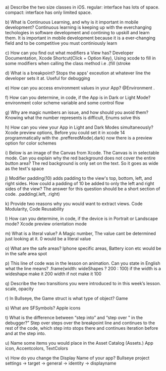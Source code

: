 a) Describe the two size classes in iOS.
 regular: interface has lots of space.
compact: interface has only limited space.

b) What is Continuous Learning, and why is it important in mobile development?
Continuous learning is keeping up with the everchanging techologies in software development and contining to upskill and learn them. It is important in mobile development because it is a ever-changing field and to be competitive you must continiously learn

c) How can you find out what modifiers a View has?
Developer Documentation, Xcode Shortcut(Click + Option Key), Using xcode to fill in some modifiers when calling the class method i.e .(fill
                                                                                                                                        (stroke

d) What is a breakpoint?
Stops the apps' exceution at whatever line the developer sets it at. Useful for debugging

e) How can you access environment values in your App?
@Environment \. 

f) How can you determine, in code, if the App is in Dark or Light Mode?
environment color scheme variable and some control flow

g) Why are magic numbers an issue, and how should you avoid them?
Knowing what the number represents is difficult, Enums solve this

h) How can you view your App in Light and Dark Modes simultaneously?
Xcode preview options, Before you could set it in xcode 14 programmatically with the .prefferedMode(.dark) now there is a preview option for color schemes

i) Below is an image of the Canvas from Xcode. The Canvas is in selectable mode. Can you explain why the red background does not cover the entire button area?
The red background is only set on the text. So it goes as wide as the text's space

j) Modifier padding(10) adds padding to the view's top, bottom, left, and right sides. How could a padding of 10 be added to only the left and right sides of the view? The answer for this question should be a short section of code.
.padding(.left, .right)

k) Provide two reasons why you would want to extract views.
Code Modularity, Code Reusability 

l) How can you determine, in code, if the device is in Portrait or Landscape mode?
Xcode preview orientation mode

m) What is a literal value?
A Magic number, The value cant be determined just looking at it. 0 would be a literal value

o) What are the safe areas?
Iphone specific areas, Battery icon etc would be in the safe area spot

p) This line of code was in the lesson on animation. Can you state in English what the line means?
.frame(width: wideShapes ? 200 : 100)
if the width is a wideshape make it 200 width if not make it 100

q) Describe the two transitions you were introduced to in this week’s lesson.
scale, opacity

r) In Bullseye, the Game struct is what type of object?
Game

s) What are SFSymbols?
Apple icons

t) What is the difference between “step into” and “step over " in the debugger?”
Step over steps over the breakpoint line and continues to the rest of the code, which step into stops there and continues iteration before and at the step into.

u) Name some items you would place in the Asset Catalog (Assets.)
App icon, Accentcolors, TextColors

v) How do you change the Display Name of your app?
Bullseye project settings -> target -> general -> identity -> displayname

